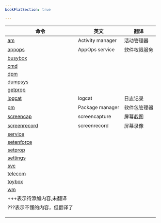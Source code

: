 ```yaml
---
bookFlatSection: true

---
```


| 命令                         | 英文             | 翻译         |
| ---------------------------- | ---------------- | ------------ |
| [am](am)                     | Activity manager | 活动管理器   |
| [appops](appops)             | AppOps service   | 软件权限服务 |
| [busybox](busybox)           |                  |              |
| [cmd](cmd)                   |                  |              |
| [dpm](dpm)                   |                  |              |
| [dumpsys](dumpsys)           |                  |              |
| [getprop](getprop)           |                  |              |
| [logcat](logcat)             | logcat           | 日志记录     |
| [pm](pm)                     | Package manager  | 软件包管理器 |
| [screencap](screencap)       | screencapture    | 屏幕截图     |
| [screenrecord](screenrecord) | screenrecord     | 屏幕录像     |
| [service](service)           |                  |              |
| [setenforce](setenforce)     |                  |              |
| [setprop](setprop)           |                  |              |
| [settings](settings)         |                  |              |
| [svc](svc)                   |                  |              |
| [telecom](telecom)           |                  |              |
| [toybox](toybox)             |                  |              |
| [wm](wm)                     |                  |              |
| +++表示待添加内容,未翻译     |                  |              |
| ???表示不懂的内容，但翻译了  |                  |              |
|                              |                  |              |
|                              |                  |              |
|                              |                  |              |
